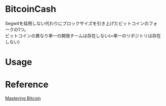 # BitcoinCash
Segwitを採用しない代わりにブロックサイズを引き上げたビットコインのフォークの1つ。  
ビットコインの異なり単一の開発チームは存在しない(=単一のリポジトリは存在しない)

# Usage


# Reference 
[Mastering Bitcoin]()